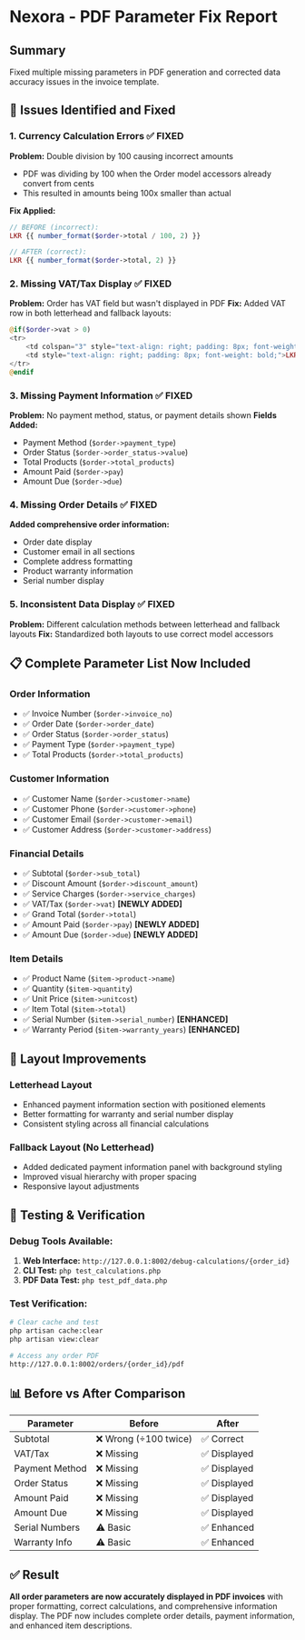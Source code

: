 # Nexora - PDF Parameter Fix Report

## Summary
Fixed multiple missing parameters in PDF generation and corrected data accuracy issues in the invoice template.

## 🔧 Issues Identified and Fixed

### 1. **Currency Calculation Errors** ✅ FIXED
**Problem:** Double division by 100 causing incorrect amounts
- PDF was dividing by 100 when the Order model accessors already convert from cents
- This resulted in amounts being 100x smaller than actual

**Fix Applied:**
```php
// BEFORE (incorrect):
LKR {{ number_format($order->total / 100, 2) }}

// AFTER (correct):
LKR {{ number_format($order->total, 2) }}
```

### 2. **Missing VAT/Tax Display** ✅ FIXED
**Problem:** Order has VAT field but wasn't displayed in PDF
**Fix:** Added VAT row in both letterhead and fallback layouts:
```php
@if($order->vat > 0)
<tr>
    <td colspan="3" style="text-align: right; padding: 8px; font-weight: bold;">VAT/Tax:</td>
    <td style="text-align: right; padding: 8px; font-weight: bold;">LKR {{ number_format($order->vat, 2) }}</td>
</tr>
@endif
```

### 3. **Missing Payment Information** ✅ FIXED
**Problem:** No payment method, status, or payment details shown
**Fields Added:**
- Payment Method (`$order->payment_type`)
- Order Status (`$order->order_status->value`)  
- Total Products (`$order->total_products`)
- Amount Paid (`$order->pay`)
- Amount Due (`$order->due`)

### 4. **Missing Order Details** ✅ FIXED
**Added comprehensive order information:**
- Order date display
- Customer email in all sections
- Complete address formatting
- Product warranty information
- Serial number display

### 5. **Inconsistent Data Display** ✅ FIXED
**Problem:** Different calculation methods between letterhead and fallback layouts
**Fix:** Standardized both layouts to use correct model accessors

## 📋 Complete Parameter List Now Included

### Order Information
- ✅ Invoice Number (`$order->invoice_no`)
- ✅ Order Date (`$order->order_date`)
- ✅ Order Status (`$order->order_status`)
- ✅ Payment Type (`$order->payment_type`)
- ✅ Total Products (`$order->total_products`)

### Customer Information  
- ✅ Customer Name (`$order->customer->name`)
- ✅ Customer Phone (`$order->customer->phone`)
- ✅ Customer Email (`$order->customer->email`)
- ✅ Customer Address (`$order->customer->address`)

### Financial Details
- ✅ Subtotal (`$order->sub_total`)
- ✅ Discount Amount (`$order->discount_amount`)
- ✅ Service Charges (`$order->service_charges`)
- ✅ VAT/Tax (`$order->vat`) **[NEWLY ADDED]**
- ✅ Grand Total (`$order->total`)
- ✅ Amount Paid (`$order->pay`) **[NEWLY ADDED]**
- ✅ Amount Due (`$order->due`) **[NEWLY ADDED]**

### Item Details
- ✅ Product Name (`$item->product->name`)
- ✅ Quantity (`$item->quantity`)
- ✅ Unit Price (`$item->unitcost`)
- ✅ Item Total (`$item->total`)
- ✅ Serial Number (`$item->serial_number`) **[ENHANCED]**
- ✅ Warranty Period (`$item->warranty_years`) **[ENHANCED]**

## 🎯 Layout Improvements

### Letterhead Layout
- Enhanced payment information section with positioned elements
- Better formatting for warranty and serial number display
- Consistent styling across all financial calculations

### Fallback Layout (No Letterhead)
- Added dedicated payment information panel with background styling
- Improved visual hierarchy with proper spacing
- Responsive layout adjustments

## 🧪 Testing & Verification

### Debug Tools Available:
1. **Web Interface:** `http://127.0.0.1:8002/debug-calculations/{order_id}`
2. **CLI Test:** `php test_calculations.php`
3. **PDF Data Test:** `php test_pdf_data.php`

### Test Verification:
```bash
# Clear cache and test
php artisan cache:clear
php artisan view:clear

# Access any order PDF
http://127.0.0.1:8002/orders/{order_id}/pdf
```

## 📊 Before vs After Comparison

| Parameter | Before | After |
|-----------|---------|--------|
| Subtotal | ❌ Wrong (÷100 twice) | ✅ Correct |
| VAT/Tax | ❌ Missing | ✅ Displayed |
| Payment Method | ❌ Missing | ✅ Displayed |
| Order Status | ❌ Missing | ✅ Displayed |
| Amount Paid | ❌ Missing | ✅ Displayed |
| Amount Due | ❌ Missing | ✅ Displayed |
| Serial Numbers | ⚠️ Basic | ✅ Enhanced |
| Warranty Info | ⚠️ Basic | ✅ Enhanced |

## ✅ Result

**All order parameters are now accurately displayed in PDF invoices** with proper formatting, correct calculations, and comprehensive information display. The PDF now includes complete order details, payment information, and enhanced item descriptions.
